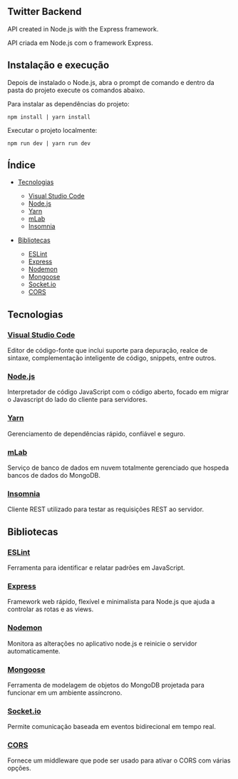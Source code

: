 ## Twitter Backend

API created in Node.js with the Express framework.

API criada em Node.js com o framework Express.

## Instalação e execução

Depois de instalado o Node.js, abra o prompt de comando e dentro da pasta do projeto execute os comandos abaixo.

Para instalar as dependências do projeto:

```
npm install | yarn install
```

Executar o projeto localmente:

```
npm run dev | yarn run dev
```

## Índice

- [Tecnologias](#tecnologias)
  - [Visual Studio Code](#visual-studio-code)
  - [Node.js](#nodejs)
  - [Yarn](#yarn)
  - [mLab](#mlab)
  - [Insomnia](#insomnia)

- [Bibliotecas](#bibliotecas)
  - [ESLint](#eslint)
  - [Express](#express)
  - [Nodemon](#nodemon)
  - [Mongoose](#mongoose)
  - [Socket.io](#socketio)
  - [CORS](#cors)

## Tecnologias

### [Visual Studio Code](https://code.visualstudio.com)

Editor de código-fonte que inclui suporte para depuração, realce de sintaxe, complementação inteligente de código, snippets, entre outros.

### [Node.js](https://nodejs.org)

Interpretador de código JavaScript com o código aberto, focado em migrar o Javascript do lado do cliente para servidores.

### [Yarn](https://yarnpkg.com)

Gerenciamento de dependências rápido, confiável e seguro.

### [mLab](https://mlab.com)

Serviço de banco de dados em nuvem totalmente gerenciado que hospeda bancos de dados do MongoDB.

### [Insomnia](https://insomnia.rest)

Cliente REST utilizado para testar as requisições REST ao servidor.

## Bibliotecas

### [ESLint](https://github.com/eslint/eslint)

Ferramenta para identificar e relatar padrões em JavaScript.

### [Express](https://github.com/expressjs/express)

Framework web rápido, flexível e minimalista para Node.js que ajuda a controlar as rotas e as views.

### [Nodemon](https://github.com/remy/nodemon)

Monitora as alterações no aplicativo node.js e reinicie o servidor automaticamente.

### [Mongoose](https://github.com/Automattic/mongoose)

Ferramenta de modelagem de objetos do MongoDB projetada para funcionar em um ambiente assíncrono.

### [Socket.io](https://github.com/socketio/socket.io)

Permite comunicação baseada em eventos bidirecional em tempo real.

### [CORS](https://github.com/expressjs/cors)

Fornece um middleware que pode ser usado para ativar o CORS com várias opções.
